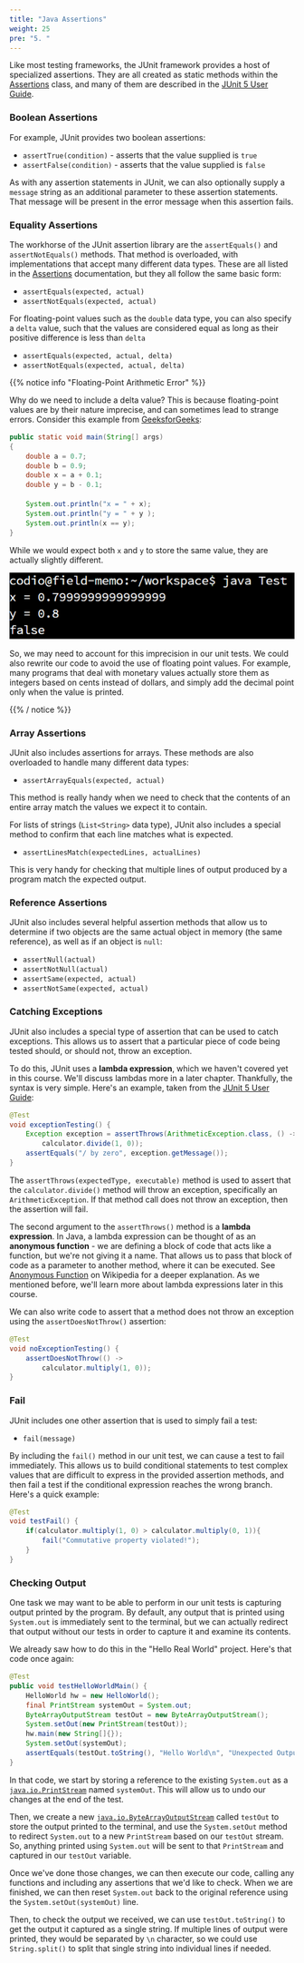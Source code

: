 ```yaml
---
title: "Java Assertions"
weight: 25
pre: "5. "
---
```

Like most testing frameworks, the JUnit framework provides a host of specialized assertions. They are all created as static methods within the [Assertions](https://junit.org/junit5/docs/current/api/org.junit.jupiter.api/org/junit/jupiter/api/Assertions.html) class, and many of them are described in the [JUnit 5 User Guide](https://junit.org/junit5/docs/current/user-guide/#writing-tests-assertions).

### Boolean Assertions

For example, JUnit provides two boolean assertions:

* `assertTrue(condition)` - asserts that the value supplied is `true`
* `assertFalse(condition)` - asserts that the value supplied is `false`

As with any assertion statements in JUnit, we can also optionally supply a `message` string as an additional parameter to these assertion statements. That message will be present in the error message when this assertion fails.

### Equality Assertions

The workhorse of the JUnit assertion library are the `assertEquals()` and `assertNotEquals()` methods. That method is overloaded, with implementations that accept many different data types. These are all listed in the [Assertions](https://junit.org/junit5/docs/current/api/org.junit.jupiter.api/org/junit/jupiter/api/Assertions.html) documentation, but they all follow the same basic form:

* `assertEquals(expected, actual)`
* `assertNotEquals(expected, actual)`

For floating-point values such as the `double` data type, you can also specify a `delta` value, such that the values are considered equal as long as their positive difference is less than `delta`

* `assertEquals(expected, actual, delta)`
* `assertNotEquals(expected, actual, delta)`

{{% notice info "Floating-Point Arithmetic Error" %}}

Why do we need to include a delta value? This is because floating-point values are by their nature imprecise, and can sometimes lead to strange errors. Consider this example from [GeeksforGeeks](https://www.geeksforgeeks.org/rounding-off-errors-java/):

```java
public static void main(String[] args) 
{ 
    double a = 0.7; 
    double b = 0.9; 
    double x = a + 0.1; 
    double y = b - 0.1; 

    System.out.println("x = " + x); 
    System.out.println("y = " + y ); 
    System.out.println(x == y); 
}
```

While we would expect both `x` and `y` to store the same value, they are actually slightly different.

![Java Floating Point Error](/images/4/javaerror.png)

So, we may need to account for this imprecision in our unit tests. We could also rewrite our code to avoid the use of floating point values. For example, many programs that deal with monetary values actually store them as integers based on cents instead of dollars, and simply add the decimal point only when the value is printed. 

{{% / notice %}}

### Array Assertions

JUnit also includes assertions for arrays. These methods are also overloaded to handle many different data types:

* `assertArrayEquals(expected, actual)`

This method is really handy when we need to check that the contents of an entire array match the values we expect it to contain.

For lists of strings (`List<String>` data type), JUnit also includes a special method to confirm that each line matches what is expected. 

* `assertLinesMatch(expectedLines, actualLines)`

This is very handy for checking that multiple lines of output produced by a program match the expected output. 

### Reference Assertions

JUnit also includes several helpful assertion methods that allow us to determine if two objects are the same actual object in memory (the same reference), as well as if an object is `null`:

* `assertNull(actual)`
* `assertNotNull(actual)`
* `assertSame(expected, actual)`
* `assertNotSame(expected, actual)`

### Catching Exceptions

JUnit also includes a special type of assertion that can be used to catch exceptions. This allows us to assert that a particular piece of code being tested should, or should not, throw an exception.

To do this, JUnit uses a **lambda expression**, which we haven't covered yet in this course. We'll discuss lambdas more in a later chapter. Thankfully, the syntax is very simple. Here's an example, taken from the [JUnit 5 User Guide](https://junit.org/junit5/docs/current/user-guide/#writing-tests-assertions):

```java
@Test
void exceptionTesting() {
    Exception exception = assertThrows(ArithmeticException.class, () ->
        calculator.divide(1, 0));
    assertEquals("/ by zero", exception.getMessage());
}
```

The `assertThrows(expectedType, executable)` method is used to assert that the `calculator.divide()` method will throw an exception, specifically an `ArithmeticException`. If that method call does not throw an exception, then the assertion will fail. 

The second argument to the `assertThrows()` method is a **lambda expression**. In Java, a lambda expression can be thought of as an **anonymous function** - we are defining a block of code that acts like a function, but we're not giving it a name. That allows us to pass that block of code as a parameter to another method, where it can be executed. See [Anonymous Function](https://en.wikipedia.org/wiki/Anonymous_function) on Wikipedia for a deeper explanation. As we mentioned before, we'll learn more about lambda expressions later in this course. 

We can also write code to assert that a method does not throw an exception using the `assertDoesNotThrow()` assertion:

```java
@Test
void noExceptionTesting() {
    assertDoesNotThrow(() ->
        calculator.multiply(1, 0));
}
```

### Fail

JUnit includes one other assertion that is used to simply fail a test:

* `fail(message)`

By including the `fail()` method in our unit test, we can cause a test to fail immediately. This allows us to build conditional statements to test complex values that are difficult to express in the provided assertion methods, and then fail a test if the conditional expression reaches the wrong branch. Here's a quick example:

```java
@Test
void testFail() {
    if(calculator.multiply(1, 0) > calculator.multiply(0, 1)){
        fail("Commutative property violated!");
    }
}
```

### Checking Output

One task we may want to be able to perform in our unit tests is capturing output printed by the program. By default, any output that is printed using `System.out` is immediately sent to the terminal, but we can actually redirect that output without our tests in order to capture it and examine its contents. 

We already saw how to do this in the "Hello Real World" project. Here's that code once again:

```java
@Test 
public void testHelloWorldMain() {
    HelloWorld hw = new HelloWorld();
    final PrintStream systemOut = System.out;
    ByteArrayOutputStream testOut = new ByteArrayOutputStream();
    System.setOut(new PrintStream(testOut));
    hw.main(new String[]{});
    System.setOut(systemOut);
    assertEquals(testOut.toString(), "Hello World\n", "Unexpected Output");
}
```

In that code, we start by storing a reference to the existing `System.out` as a [`java.io.PrintStream`](https://docs.oracle.com/javase/8/docs/api/java/io/PrintStream.html) named `systemOut`. This will allow us to undo our changes at the end of the test.

Then, we create a new [`java.io.ByteArrayOutputStream`](https://docs.oracle.com/javase/8/docs/api/java/io/ByteArrayOutputStream.html) called `testOut` to store the output printed to the terminal, and use the `System.setOut` method to redirect `System.out` to a new `PrintStream` based on our `testOut` stream. So, anything printed using `System.out` will be sent to that `PrintStream` and captured in our `testOut` variable.

Once we've done those changes, we can then execute our code, calling any functions and including any assertions that we'd like to check. When we are finished, we can then reset `System.out` back to the original reference using the `System.setOut(systemOut)` line. 

Then, to check the output we received, we can use `testOut.toString()` to get the output it captured as a single string. If multiple lines of output were printed, they would be separated by `\n` character, so we could use `String.split()` to split that single string into individual lines if needed. 
